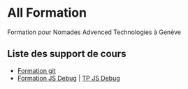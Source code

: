 # All Formation
Formation pour Nomades Advenced Technologies à Genève

## Liste des support de cours

- [Formation git](https://fazionico.github.io/all-formation/slides-git-formation.html#/)
- [Formation JS Debug](https://fazionico.github.io/all-formation/slides-debug-outil-dev.html#/) | [TP JS Debug](https://fazionico.github.io/all-formation/tp/demo-devtools/tp-debug-outil-dev.html)
